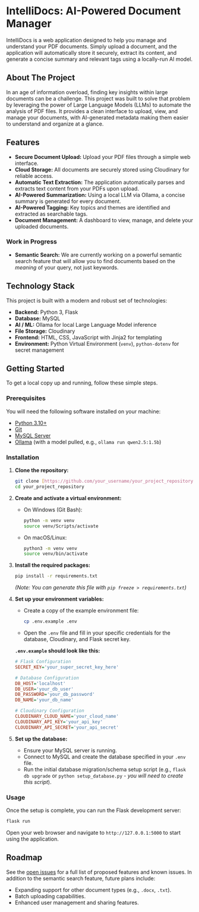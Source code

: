 # IntelliDocs: AI-Powered Document Manager

IntelliDocs is a web application designed to help you manage and understand your PDF documents. Simply upload a document, and the application will automatically store it securely, extract its content, and generate a concise summary and relevant tags using a locally-run AI model.

## About The Project

In an age of information overload, finding key insights within large documents can be a challenge. This project was built to solve that problem by leveraging the power of Large Language Models (LLMs) to automate the analysis of PDF files. It provides a clean interface to upload, view, and manage your documents, with AI-generated metadata making them easier to understand and organize at a glance.

## Features

* **Secure Document Upload:** Upload your PDF files through a simple web interface.
* **Cloud Storage:** All documents are securely stored using Cloudinary for reliable access.
* **Automatic Text Extraction:** The application automatically parses and extracts text content from your PDFs upon upload.
* **AI-Powered Summarization:** Using a local LLM via Ollama, a concise summary is generated for every document.
* **AI-Powered Tagging:** Key topics and themes are identified and extracted as searchable tags.
* **Document Management:** A dashboard to view, manage, and delete your uploaded documents.

### Work in Progress
* **Semantic Search:** We are currently working on a powerful semantic search feature that will allow you to find documents based on the *meaning* of your query, not just keywords.

## Technology Stack

This project is built with a modern and robust set of technologies:

* **Backend:** Python 3, Flask
* **Database:** MySQL
* **AI / ML:** Ollama for local Large Language Model inference
* **File Storage:** Cloudinary
* **Frontend:** HTML, CSS, JavaScript with Jinja2 for templating
* **Environment:** Python Virtual Environment (`venv`), `python-dotenv` for secret management

## Getting Started

To get a local copy up and running, follow these simple steps.

### Prerequisites

You will need the following software installed on your machine:
* [Python 3.10+](https://www.python.org/downloads/)
* [Git](https://git-scm.com/downloads/)
* [MySQL Server](https://dev.mysql.com/downloads/mysql/)
* [Ollama](https://ollama.com/) (with a model pulled, e.g., `ollama run qwen2.5:1.5b`)

### Installation

1.  **Clone the repository:**
    ```bash
    git clone [https://github.com/your_username/your_project_repository.git](https://github.com/your_username/your_project_repository.git)
    cd your_project_repository
    ```

2.  **Create and activate a virtual environment:**
    * On Windows (Git Bash):
        ```bash
        python -m venv venv
        source venv/Scripts/activate
        ```
    * On macOS/Linux:
        ```bash
        python3 -m venv venv
        source venv/bin/activate
        ```

3.  **Install the required packages:**
    ```bash
    pip install -r requirements.txt
    ```
    *(Note: You can generate this file with `pip freeze > requirements.txt`)*

4.  **Set up your environment variables:**
    * Create a copy of the example environment file:
        ```bash
        cp .env.example .env
        ```
    * Open the `.env` file and fill in your specific credentials for the database, Cloudinary, and Flask secret key.

    **`.env.example` should look like this:**
    ```ini
    # Flask Configuration
    SECRET_KEY='your_super_secret_key_here'

    # Database Configuration
    DB_HOST='localhost'
    DB_USER='your_db_user'
    DB_PASSWORD='your_db_password'
    DB_NAME='your_db_name'

    # Cloudinary Configuration
    CLOUDINARY_CLOUD_NAME='your_cloud_name'
    CLOUDINARY_API_KEY='your_api_key'
    CLOUDINARY_API_SECRET='your_api_secret'
    ```

5.  **Set up the database:**
    * Ensure your MySQL server is running.
    * Connect to MySQL and create the database specified in your `.env` file.
    * Run the initial database migration/schema setup script (e.g., `flask db upgrade` or `python setup_database.py` - *you will need to create this script*).

### Usage

Once the setup is complete, you can run the Flask development server:

```bash
flask run
```
Open your web browser and navigate to `http://127.0.0.1:5000` to start using the application.

## Roadmap

See the [open issues](https://github.com/your_username/your_project_repository/issues) for a full list of proposed features and known issues. In addition to the semantic search feature, future plans include:
* Expanding support for other document types (e.g., `.docx`, `.txt`).
* Batch uploading capabilities.
* Enhanced user management and sharing features.